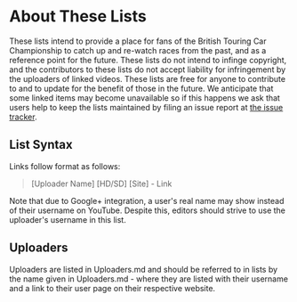 # About These Lists

These lists intend to provide a place for fans of the British Touring Car Championship to catch up and re-watch races from the past, and as a reference point for the future. These lists do not intend to infinge copyright, and the contributors to these lists do not accept liability for infringement by the uploaders of linked videos. These lists are free for anyone to contribute to and to update for the benefit of those in the future. We anticipate that some linked items may become unavailable so if this happens we ask that users help to keep the lists maintained by filing an issue report at [the issue tracker](https://github.com/fourohfour/btcc-youtube/issues).

## List Syntax

Links follow format as follows:

>[Uploader Name] [HD/SD] [Site] - Link

Note that due to Google+ integration, a user's real name may show instead of their username on YouTube. Despite this, editors should strive to use the uploader's username in this list.


## Uploaders

Uploaders are listed in Uploaders.md and should be referred to in lists by the name given in Uploaders.md - where they are listed with their username and a link to their user page on their respective website.

